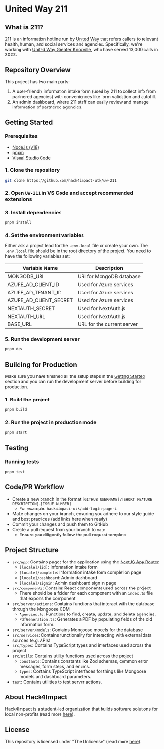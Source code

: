# United Way 211

## What is 211?

[211](https://www.211.org/) is an information hotline run by [United Way](https://www.unitedway.org/) that refers callers to relevant health, human, and social services and agencies. Specifically, we're working with [United Way Greater Knoxville](https://uwgk.org/), who have served 13,000 calls in 2022.

## Repository Overview

This project has two main parts:

1. A user-friendly information intake form (used by 211 to collect info from partnered agencies) with conveniences like form validation and autofill.
2. An admin dashboard, where 211 staff can easily review and manage information of partnered agencies.

## Getting Started

### Prerequisites

<!-- TODO: Add more prereqs as necessary -->

- [Node.js (v18)](https://nodejs.org/en/)
- [pnpm](https://pnpm.io/)
- [Visual Studio Code](https://code.visualstudio.com/)

<!-- Add or modify steps here for getting started as a developer -->

### 1. Clone the repository

```bash
git clone https://github.com/hack4impact-utk/uw-211
```

### 2. Open `UW-211` in VS Code and accept recommended extensions

### 3. Install dependencies

```bash
pnpm install
```

### 4. Set the environment variables

Either ask a project lead for the `.env.local` file or create your own. The `.env.local` file should be in the root directory of the project. You need to have the following variables set:

<!-- Add any other environment variables your project requires to this table. -->

| Variable Name          | Description                |
| ---------------------- | -------------------------- |
| MONGODB_URI            | URI for MongoDB database   |
| AZURE_AD_CLIENT_ID     | Used for Azure services    |
| AZURE_AD_TENANT_ID     | Used for Azure services    |
| AZURE_AD_CLIENT_SECRET | Used for Azure services    |
| NEXTAUTH_SECRET        | Used for NextAuth.js       |
| NEXTAUTH_URL           | Used for NextAuth.js       |
| BASE_URL               | URL for the current server |

### 5. Run the development server

```bash
pnpm dev
```

## Building for Production

Make sure you have finished all the setup steps in the [Getting Started](#getting-started) section and you can run the development server before building for production.

### 1. Build the project

```bash
pnpm build
```

### 2. Run the project in production mode

```bash
pnpm start
```

## Testing

### Running tests

```bash
pnpm test
```

## Code/PR Workflow

<!-- TODO: Add any project specific workflows in here -->

- Create a new branch in the format `[GITHUB USERNAME]/[SHORT FEATURE DESCRIPTION]-[ISSUE NUMBER]`
  - For example: `hack4impact-utk/add-login-page-1`
- Make changes on your branch, ensuring you adhere to our style guide and best practices (add links here when ready)
- Commit your changes and push them to GitHub
- Create a pull request from your branch to `main`
  - Ensure you diligently follow the pull request template

## Project Structure

- `src/app`: Contains pages for the application using the [NextJS App Router](https://nextjs.org/docs/app)
  - `[locale]/[id]`: Information intake form
  - `[locale]/complete`: Information intake form completion page
  - `[locale]/dashboard`: Admin dashboard
  - `[locale]/signin`: Admin dashboard sign in page
- `src/components`: Contains React components used across the project
  - There should be a folder for each component with an `index.ts` file that exports the component
- `src/server/actions`: Contains functions that interact with the database through the Mongoose ODM
  - `Agencies.ts`: Functions to find, create, update, and delete agencies.
  - `PdfGeneration.ts`: Generates a PDF by populating fields of the old information form.
- `src/server/models`: Contains Mongoose models for the database
- `src/services`: Contains functionality for interacting with external data sources (e.g. APIs)
- `src/types`: Contains TypeScript types and interfaces used across the project
- `src/utils`: Contains utility functions used across the project
  - `constants`: Contains constants like Zod schemas, common error messages, form steps, and enums.
  - `types`: Contains TypeScript interfaces for things like Mongoose models and dashboard parameters.
- `test`: Contains utilities to test server actions.

## About Hack4Impact

Hack4Impact is a student-led organization that builds software solutions for local non-profits (read more [here](https://utk.hack4impact.org/)).

## License

This repository is licensed under "The Unlicense" (read more [here](https://github.com/hack4impact-utk/uw-211/blob/main/LICENSE)).
